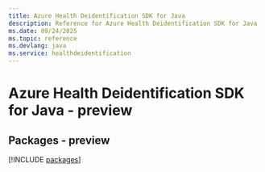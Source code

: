 ```yaml
---
title: Azure Health Deidentification SDK for Java
description: Reference for Azure Health Deidentification SDK for Java
ms.date: 09/24/2025
ms.topic: reference
ms.devlang: java
ms.service: healthdeidentification
---
```

# Azure Health Deidentification SDK for Java - preview
## Packages - preview
[!INCLUDE [packages](health-deidentification-index.md)]